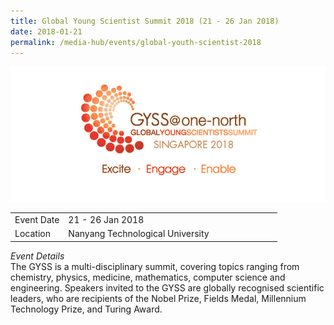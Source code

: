 ```yaml
---
title: Global Young Scientist Summit 2018 (21 - 26 Jan 2018)
date: 2018-01-21
permalink: /media-hub/events/global-youth-scientist-2018
---
```

![Global Young Scientist Summit 2018](/images/media-hub/events/till-2020/global-youth-scientist-2018.png)

<table style="width:100%">
  <tr>
    <td style="width:20%">Event Date</td>	
    <td style="width:80%">21 - 26 Jan 2018</td>	
  </tr>
  <tr>
	<td>Location</td>
	<td>Nanyang Technological University</td>	
  </tr>
</table>

*Event Details*<br>	
The GYSS is a multi-disciplinary summit, covering topics ranging from chemistry, physics, medicine, mathematics, computer science and engineering. Speakers invited to the GYSS are globally recognised scientific leaders, who are recipients of the Nobel Prize, Fields Medal, Millennium Technology Prize, and Turing Award.